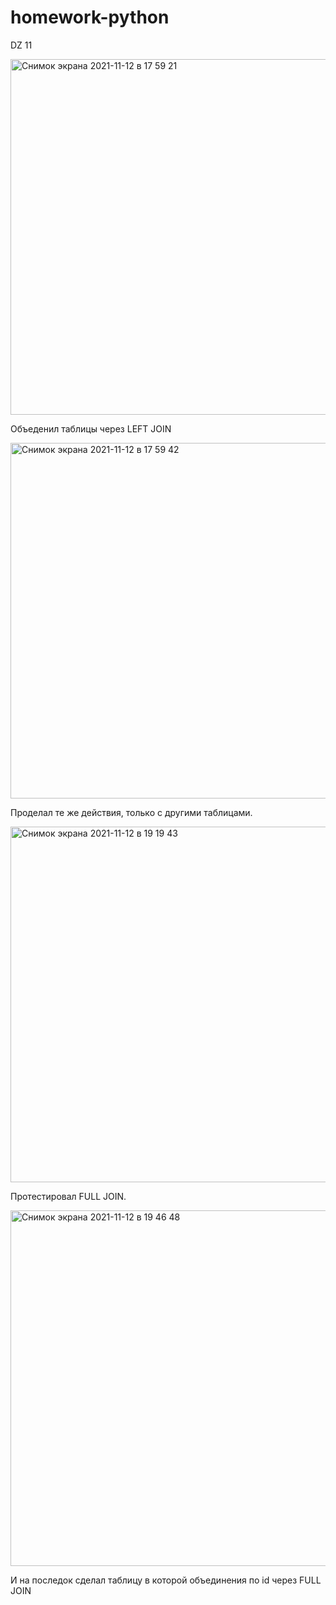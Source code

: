 # homework-python
DZ 11


<img width="569" alt="Снимок экрана 2021-11-12 в 17 59 21" src="https://user-images.githubusercontent.com/92325538/141853027-1152f019-8628-43be-8887-75950ab18dad.png">

Объеденил таблицы через LEFT JOIN




<img width="569" alt="Снимок экрана 2021-11-12 в 17 59 42" src="https://user-images.githubusercontent.com/92325538/141853288-412615d1-c37d-4a49-bc90-1bd964d1a716.png">

Проделал те же действия, только с другими таблицами.




<img width="569" alt="Снимок экрана 2021-11-12 в 19 19 43" src="https://user-images.githubusercontent.com/92325538/141853380-ca3af7db-311d-4ebe-9e26-8c444a2f03cf.png">

Протестировал FULL JOIN.




<img width="569" alt="Снимок экрана 2021-11-12 в 19 46 48" src="https://user-images.githubusercontent.com/92325538/141853426-445fce7c-2532-4c5f-ab51-abc6caa1746f.png">

И на последок сделал таблицу в которой объединения по id через  FULL JOIN
